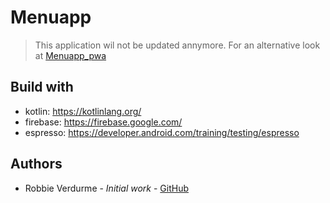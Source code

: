 # Menuapp

> This application wil not be updated annymore. For an alternative look at [Menuapp_pwa](https://github.com/RobbieVerdurme/menuapp_pwa)

## Build with
- kotlin: https://kotlinlang.org/
- firebase: https://firebase.google.com/
- espresso: https://developer.android.com/training/testing/espresso

## Authors
- Robbie Verdurme - *Initial work* - [GitHub](https://github.com/RobbieVerdurme)
